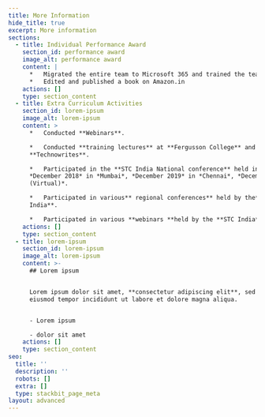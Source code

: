 ```yaml
---
title: More Information
hide_title: true
excerpt: More information
sections:
  - title: Individual Performance Award
    section_id: performance award
    image_alt: performance award
    content: |
      *   Migrated the entire team to Microsoft 365 and trained the team.
      *   Edited and published a book on Amazon.in
    actions: []
    type: section_content
  - title: Extra Curriculum Activities
    section_id: lorem-ipsum
    image_alt: lorem-ipsum
    content: >
      *   Conducted **Webinars**.

      *   Conducted **training lectures** at **Fergusson College** and
      **Technowrites**.

      *   Participated in the **STC India National conference** held in
      *December 2018* in *Mumbai*, *December 2019* in *Chennai*, *December 2020
      (Virtual)*.

      *   Participated in various** regional conferences** held by the** STC
      India**.

      *   Participated in various **webinars **held by the **STC India**.
    actions: []
    type: section_content
  - title: lorem-ipsum
    section_id: lorem-ipsum
    image_alt: lorem-ipsum
    content: >-
      ## Lorem ipsum


      Lorem ipsum dolor sit amet, **consectetur adipiscing elit**, sed do
      eiusmod tempor incididunt ut labore et dolore magna aliqua.


      - Lorem ipsum

      - dolor sit amet
    actions: []
    type: section_content
seo:
  title: ''
  description: ''
  robots: []
  extra: []
  type: stackbit_page_meta
layout: advanced
---
```


